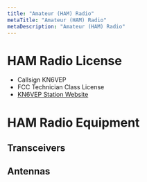 ```yaml
---
title: "Amateur (HAM) Radio"
metaTitle: "Amateur (HAM) Radio"
metaDescription: "Amateur (HAM) Radio"
---
```


# HAM Radio License

- Callsign KN6VEP
- FCC Technician Class License
- [KN6VEP Station Website](https://kn6vep.com/)

# HAM Radio Equipment

## Transceivers

## Antennas